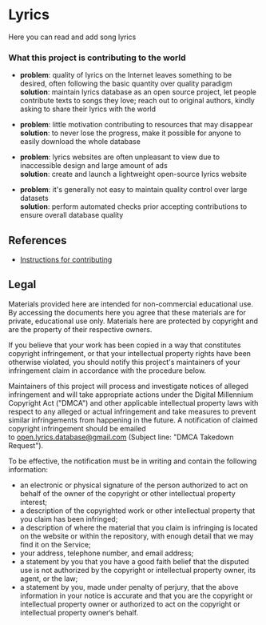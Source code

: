 # Lyrics

Here you can read and add song lyrics


### What this project is contributing to the world

 - **problem**: quality of lyrics on the Internet leaves something to be desired, often following the basic quantity over quality paradigm\
 **solution**: maintain lyrics database as an open source project, let people contribute texts to songs they love; reach out to original authors, kindly asking to share their lyrics with the world

 - **problem**: little motivation contributing to resources that may disappear\
 **solution**: to never lose the progress, make it possible for anyone to easily download the whole database

 - **problem**: lyrics websites are often unpleasant to view due to inaccessible design and large amount of ads\
 **solution**: create and launch a lightweight open-source lyrics website

 - **problem**: it's generally not easy to maintain quality control over large datasets\
 **solution**: perform automated checks prior accepting contributions to ensure overall database quality


## References

 * [Instructions for contributing](https://github.com/Lyrics/lyrics/tree/master/docs/Contributing.md)


## Legal

Materials provided here are intended for non-commercial educational use. By accessing the documents here you agree that these materials are for private, educational use only. Materials here are protected by copyright and are the property of their respective owners.

If you believe that your work has been copied in a way that constitutes copyright infringement, or that your intellectual property rights have been otherwise violated, you should notify this project's maintainers of your infringement claim in accordance with the procedure below.

Maintainers of this project will process and investigate notices of alleged infringement and will take appropriate actions under the Digital Millennium Copyright Act ("DMCA") and other applicable intellectual property laws with respect to any alleged or actual infringement and take measures to prevent similar infringements from happening in the future. A notification of claimed copyright infringement should be emailed to open.lyrics.database@gmail.com (Subject line: "DMCA Takedown Request").

To be effective, the notification must be in writing and contain the following information:
* an electronic or physical signature of the person authorized to act on behalf of the owner of the copyright or other intellectual property interest;
* a description of the copyrighted work or other intellectual property that you claim has been infringed;
* a description of where the material that you claim is infringing is located on the website or within the repository, with enough detail that we may find it on the Service;
* your address, telephone number, and email address;
* a statement by you that you have a good faith belief that the disputed use is not authorized by the copyright or intellectual property owner, its agent, or the law;
* a statement by you, made under penalty of perjury, that the above information in your notice is accurate and that you are the copyright or intellectual property owner or authorized to act on the copyright or intellectual property owner‘s behalf.
